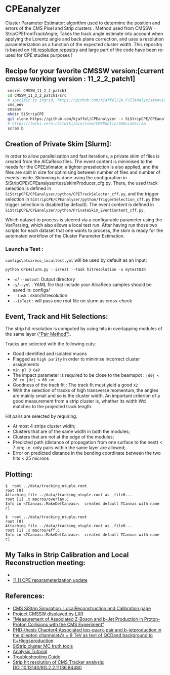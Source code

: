 # CPEanalyzer
Cluster Parameter Estimator: algorithm used to determine the position and errors of the CMS Pixel and Strip clusters .
Method used from CMSSW - StripCPEfromTrackAngle; Takes the track angle estimate into account when applying the Lorentz angle and back plane correction, and uses a resolution parameterization as a function of the expected cluster width. 
This repositry is based on [Hit resolution repositry](https://gitlab.cern.ch/coldham/hitresolutionproject/-/tree/master) and large part of the code have been re-used for CPE studies purposes ! 
## Recipe for your favorite CMSSW version:[current cmssw working version : 11_2_2_patch1]
```bash
 cmsrel CMSSW_11_2_2_patch1
 cd CMSSW_11_2_2_patch1/src
 # specific to ingrid, https://github.com/kjaffel/ZA_FullAnalysis#environment-setup-always- 
 cms_env 
 cmsenv
 mkdir SiStripCPE
 git clone https://github.com/kjaffel/CPEanalyzer -o SiStripCPE/CPEanalyzer
 # https://twiki.cern.ch/twiki/bin/view/CMSPublic/SWGuideScram
 scram b 
```
## Creation of Private Skim [Slurm]:
In order to allow parallelisation and fast iterations, a private skim of files is created from the AlCaReco files. The event content is minimised to the needs for the CPEEstimator, a tighter preselection is also applied, and the files are split in size for optimising between number of files and number of events inside. Skimming is done using the configuration in SiStripCPE/CPEanalyzer/test/skimProducer_cfg.py. There, the used track selection is defined in `SiStripCPE/CPEanalyzer/python/CPETrackSelector_cff.py`, and the trigger selection in `SiStripCPE/CPEanalyzer/python/TriggerSelection_cff.py` (the trigger selection is disabled by default). The event content is defined in `SiStripCPE/CPEanalyzer/python/PrivateSkim_EventContent_cff.py`.

 Which dataset to process is steered via a configurable parameter using the VarParsing, which also allows a local test run. After having run those two scripts for each dataset that one wants to process, the skim is ready for the automated workflow of the Cluster Parameter Estimation. 
### Launch a Test :
`configs\alcareco_localtest.yml` will be used by default as an input:
```python
python CPE4slurm.py --isTest --task hitresolution -o mytestDIR
```
- ``-o``/ ``--output``:  Output directory 
- ``-y``/``--yml``    :  YAML file that include your AlcaReco samples should be saved in: configs/
- ``--task``   :  skim/hitresolution 
- ``--isTest`` :  will pass one root file on slurm as cross-check
## Event, Track and Hit Selections:
The strip hit resolution is computed by using hits in overlapping modules of the same layer (["Pair Method"](https://indico.cern.ch/event/305395/contributions/701396/attachments/580300/798934/nmccoll_3_13_RecHitRes.pdf)).

Tracks are selected with the following cuts:
- Good identified and isolated muons 
- Flagged as `high purity` in order to minimise incorrect cluster assignments
- `min pT 3 GeV`
- The impact parameter is required to be close to the beamspot : `|d0| < 20 cm |dz| < 60 cm`
- Goodness of the track fit : The track fit must yield a good `X2`
- With the selection of tracks of high transverse momentum, the angles are mainly small and so is the cluster width. 
An important criterion of a good measurement from a strip cluster is, whether its width Wcl matches to the projected track length. 

Hit pairs are selected by requiring:
- At most 4 strips cluster width;
- Clusters that are of the same width in both the modules;
- Clusters that are not at the edge of the modules;
- Predicted path (distance of propagation from one surface to the next) < 7 cm; i.e. only pairs within the same layer are allowed;
- Error on predicted distance in the bending coordinate between the two hits < 25 microns 

## Plotting:
```
$  root ../data/tracking_ntuple.root 
root [0] 
Attaching file ../data/tracking_ntuple.root as _file0...
root [1] .x macros/overlay.C 
Info in <TCanvas::MakeDefCanvas>:  created default TCanvas with name c1
```

```
$  root ../data/tracking_ntuple.root 
root [0] 
Attaching file ../data/tracking_ntuple.root as _file0...
root [1] .x macros/eff.C 
Info in <TCanvas::MakeDefCanvas>:  created default TCanvas with name c1
```

## My Talks in Strip Calibration and Local Reconstruction meeting:
- []()
- [11.11 CPE reparameterization update](https://indico.cern.ch/event/934813/#60-cpe-reparameterization)
## References:
- [ CMS SiStrip Simulation, LocalReconstruction and Calibration page](https://twiki.cern.ch/twiki/bin/viewauth/CMS/SiStripCalibration)
- [Project CMSSW displayed by LXR](https://cmssdt.cern.ch/lxr/source/DataFormats/SiStripCluster/interface/SiStripClusterTools.h)
- ["Measurement of Associated Z-Boson and b-Jet Production in Proton-Proton Collisions with the CMS Experiment"](http://cdsweb.cern.ch/record/1476930)
- [PHD-thesis Chapter4:Associated top-quark-pair and b-jetproduction in the dilepton channelat√s = 8  TeV as test of QCDand background to tt+Higgsproduction](https://bib-pubdb1.desy.de/record/222384/files/thesis.pdf)
- [ SiStrip cluster MC truth tools ](https://twiki.cern.ch/twiki/bin/view/CMSPublic/SWGuideStripClusterMCtruth)
- [ Analysis Tutorial](http://www.t2.ucsd.edu/twiki2/bin/view/UCSDTier2/AnalysisTutorial?sortcol=table;table=up#Efficiency_Plots)
- [Troubleshooting Guide](https://twiki.cern.ch/twiki/bin/view/CMSPublic/WorkBookTroubleShooting)
- [Strip hit resolution of CMS Tracker analysis: DOI:10.13140/RG.2.2.11136.84480](https://www.researchgate.net/publication/317633066_Strip_hit_resolution_of_CMS_Tracker_analysis)
